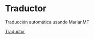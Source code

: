 # Traductor
Traducción automática usando MarianMT

[Traductor](https://github.com/P4t0R/Traductor-MarianMT/blob/main/Translate_MarianMT.ipynb)
 
